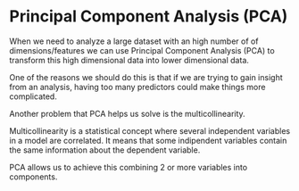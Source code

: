 # Principal Component Analysis (PCA)


When we need to analyze a large dataset with an high number of of dimensions/features we can use Principal Component Analysis (PCA) to transform this high dimensional data into lower dimensional data.

One of the reasons we should do this is that if we are trying to gain insight from an analysis, having too many predictors could make things more complicated.

Another problem that PCA helps us solve is the multicollinearity.

Multicollinearity is a statistical concept where several independent variables in a model are correlated. It means that some indipendent variables contain the same information about the dependent variable.

PCA allows us to achieve this combining 2 or more variables into components. 
